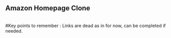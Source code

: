 <h2>Amazon Homepage Clone </h2>
<br/>
#Key points to remember :
Links are dead as in for now, can be completed if needed.
